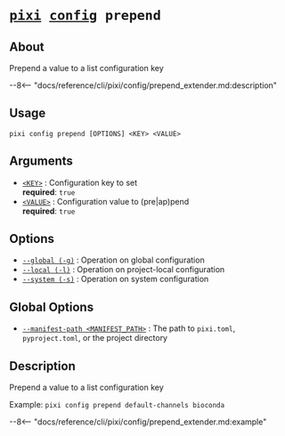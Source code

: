 <!--- This file is autogenerated. Do not edit manually! -->
# <code>[pixi](../../pixi.md) [config](../config.md) prepend</code>

## About
Prepend a value to a list configuration key

--8<-- "docs/reference/cli/pixi/config/prepend_extender.md:description"

## Usage
```
pixi config prepend [OPTIONS] <KEY> <VALUE>
```

## Arguments
- <a id="arg-<KEY>" href="#arg-<KEY>">`<KEY>`</a>
:  Configuration key to set
<br>**required**: `true`
- <a id="arg-<VALUE>" href="#arg-<VALUE>">`<VALUE>`</a>
:  Configuration value to (pre|ap)pend
<br>**required**: `true`

## Options
- <a id="arg---global" href="#arg---global">`--global (-g)`</a>
:  Operation on global configuration
- <a id="arg---local" href="#arg---local">`--local (-l)`</a>
:  Operation on project-local configuration
- <a id="arg---system" href="#arg---system">`--system (-s)`</a>
:  Operation on system configuration

## Global Options
- <a id="arg---manifest-path" href="#arg---manifest-path">`--manifest-path <MANIFEST_PATH>`</a>
:  The path to `pixi.toml`, `pyproject.toml`, or the project directory

## Description
Prepend a value to a list configuration key

Example: `pixi config prepend default-channels bioconda`


--8<-- "docs/reference/cli/pixi/config/prepend_extender.md:example"
